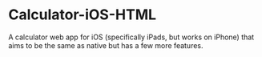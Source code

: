 # Calculator-iOS-HTML
A calculator web app for iOS (specifically iPads, but works on iPhone) that aims to be the same as native but has a few more features.
